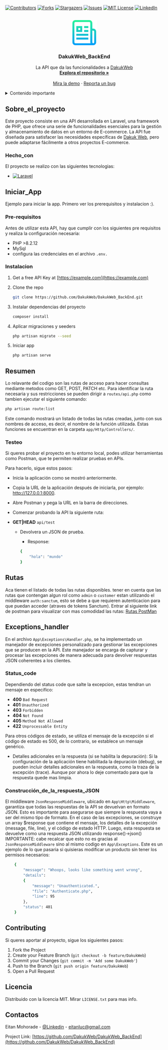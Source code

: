 [![Contributors][contributors-shield]][contributors-url]
[![Forks][forks-shield]][forks-url]
[![Stargazers][stars-shield]][stars-url]
[![Issues][issues-shield]][issues-url]
[![MIT License][license-shield]][license-url]
[![LinkedIn][linkedin-shield]][linkedin-url]

<!-- PROJECT LOGO -->
<br />
<div align="center">
  <a href="https://github.com/DakukWeb/DakukWeb_BackEnd">
    <img src="images/logo.png" alt="Logo" width="80" height="80">
  </a>

  <h3 align="center">DakukWeb_BackEnd</h3>

  <p align="center">
    La API que da las funcionalidades a <a href="https://github.com/DakukWeb">DakukWeb</a>
    <br />
    <a href="https://github.com/DakukWeb/DakukWeb_BackEnd"><strong>Explora el repositorio »</strong></a>
    <br />
    <br />
    <a href="https://github.com/DakukWeb/DakukWeb_BackEnd">Mira la demo</a>
    ·
    <a href="https://github.com/DakukWeb/DakukWeb_BackEnd/issues">Reporta un bug</a>
  </p>
</div>

<!-- TABLE OF CONTENTS -->
<details>
  <summary>Contenido importante</summary>
  <ol>
    <li>
      <a href="#sobre_el_proyecto">Sobre_el_proyecto</a>
      <ul>
        <li><a href="#hecho_con">Hecho_con</a></li>
      </ul>
    </li>
    <li>
      <a href="#iniciar_App">Iniciar_App</a>
      <ul>
        <li><a href="#pre-requisitos">Pre-requisitos</a></li>
        <li><a href="#instalacion">Instalacion</a></li>
      </ul>
    </li>
    <li><a href="#exceptions_handler">Exceptions_handler</a></li>
    <li><a href="#contributing">Contributing</a></li>
    <li><a href="#licencia">Licencia</a></li>
    <li><a href="#contactos">Contactos</a></li>
  </ol>
</details>

<!-- ABOUT THE PROJECT -->
## Sobre_el_proyecto

Este proyecto consiste en una API desarrollada en Laravel, una framework de PHP, que ofrece una serie de funcionalidades esenciales para la gestión y almacenamiento de datos en un entorno de E-commerce. La API fue diseñada para satisfacer las necesidades específicas de <a href="https://github.com/DakukWeb">Dakuk Web</a>, pero puede adaptarse fácilmente a otros proyectos E-commerce.

### Hecho_con

El proyecto se realizo  con las siguientes tecnologias:

* [![Laravel][Laravel.com]][Laravel-url]

<!-- GETTING STARTED -->
## Iniciar_App

Ejemplo para iniciar la app. Primero ver los prerequisitos y instalacion :).

### Pre-requisitos

Antes de utilizar esta API, hay que cumplir con los siguientes pre requisitos y realiza la configuración necesaria:

* PHP >8.2.12
* MySql
* configura las credenciales en el archivo `.env.`

### Instalacion

1. Get a free API Key at [https://example.com](https://example.com)
2. Clone the repo

   ```sh
   git clone https://github.com/DakukWeb/DakukWeb_BackEnd.git
   ```

3. Instalar dependencias del proyecto

   ```sh
   composer install
   ```

4. Aplicar migraciones y seeders

   ```sh
   php artisan migrate --seed
   ```

5. Iniciar app

    ```sh
    php artisan serve
    ```
<!-- resumen -->
## Resumen

Lo relavante del codigo son las rutas de acceso para hacer consultas mediante metodos como GET, POST, PATCH etc. Para identificar la ruta necesaria y sus restricciones se pueden dirigir a `routes/api.php` como tambien ejecutar el siguiente comando:

```sh
php artisan route:list
```

Este comando mostrará un listado de todas las rutas creadas, junto con sus nombres de acceso, es decir, el nombre de la función utilizada. Estas funciones se encuentran en la carpeta `app/Http/Controllers/`.

### Testeo

Si queres probar el proyecto en tu entorno local, podes utilizar herramientas como Postman, que te permiten realizar pruebas en APIs.

Para hacerlo, sigue estos pasos:

* Inicia la aplicación como se mostró anteriormente.

* Copia la URL de la aplicación después de iniciarla, por ejemplo: http://127.0.0.1:8000.

* Abre Postman y pega la URL en la barra de direcciones.

* Comenzar probando la API la siguiente ruta:

* **GET|HEAD** `api/test`
  * Devolvera un JSON de prueba.
    * Response:

    ```sh
    {
        "hola": "mundo"
    }
    ```

## Rutas

Aca tienen el listado de todas las rutas disponibles. tener en cuenta que las rutas que contengan algun rol como `admin` o `customer` estan utilizando el middleware `auth:sanctum`, esto se debe a que requieren autenticacion para que puedan acceder (atraves de tokens Sanctum).
Entrar al siguiente link de postman para visualizar con mas comodidad las rutas: [Rutas PostMan](https://galactic-meteor-101946.postman.co/workspace/New-Team-Workspace~83e9a81c-54b8-4335-b64c-649ab96f3a87/collection/28279829-fba08322-b36a-40cc-b59c-0e70310b2c8a?action=share&creator=28279829)

## Exceptions_handler

En el archivo `App\Exceptions\Handler.php`, se ha implementado un manejador de excepciones personalizado para gestionar las excepciones que se producen en la API. Este manejador se encarga de capturar y procesar las excepciones de manera adecuada para devolver respuestas JSON coherentes a los clientes.

### Status_code

Dependiendo del status code que salte la excepcion, estas tendran un mensaje en especifico:

* **400** `Bad Request`
* **401** `Unauthorized`
* **403** `Forbidden`
* **404** `Not Found`
* **405** `Method Not Allowed`
* **422** `Unprocessable Entity`

Para otros códigos de estado, se utiliza el mensaje de la excepción si el código de estado es 500, de lo contrario, se establece un mensaje genérico.

* Detalles adicionales en la respuesta (si se habilita la depuración): Si la configuración de la aplicación tiene habilitada la depuración (debug), se pueden incluir detalles adicionales en la respuesta, como la traza de la excepción (trace). Aunque por ahora lo deje comentado para que la respuesta quede mas limpia.

### Construcción_de_la_respuesta_JSON

El middleware `JsonResponseMiddleware`, ubicado en `App\Http\Middleware`, garantiza que todas las respuestas de la API se devuelvan en formato JSON. Esto es importante para asegurarse que siempre la respuesta vaya a ser del mismo tipo de formato.
En el caso de las excepciones, se construye un array $response que contiene el mensaje, los detalles de la excepción (message, file, line), y el código de estado HTTP. Luego, esta respuesta se devuelve como una respuesta JSON utilizando response()->json() IMPORTANTE: cabe recalcar que esto no es gracias al `JsonResponseMiddleware` sino al mismo codigo en `App\Exceptions`. Este es un ejemplo de lo que pasaria si quisieras modificar un producto sin tener los permisos necesarios:

```sh
    {
        "message": "Whoops, looks like something went wrong",
        "details":
        {
            "message": "Unauthenticated.",
            "file": "Authenticate.php",
            "line": 95
        },
        "status": 401
    }
```

<!-- CONTRIBUTING -->
## Contributing

Si queres aportar al proyecto, sigue los siguientes pasos:

1. Fork the Project
2. Create your Feature Branch (`git checkout -b feature/DakukWeb`)
3. Commit your Changes (`git commit -m 'Add some DakukWeb'`)
4. Push to the Branch (`git push origin feature/DakukWeb`)
5. Open a Pull Request

<!-- LICENSE -->
## Licencia

Distribuido con la licencia MIT. Mirar `LICENSE.txt` para mas info.

<!-- CONTACT -->
## Contactos

Eitan Mohorade - [@Linkedin](https://www.linkedin.com/in/eitan-mohorade-4b904826a/) - <eitanluc@gmail.com>

Project Link: [https://github.com/DakukWeb/DakukWeb_BackEnd](https://github.com/DakukWeb/DakukWeb_BackEnd)

<!-- MARKDOWN LINKS & IMAGES -->
<!-- https://www.markdownguide.org/basic-syntax/#reference-style-links -->
[contributors-shield]: https://img.shields.io/github/contributors/DakukWeb/DakukWeb_BackEnd.svg?style=for-the-badge
[contributors-url]: https://github.com/DakukWeb/DakukWeb_BackEnd/graphs/contributors
[forks-shield]: https://img.shields.io/github/forks/DakukWeb/DakukWeb_BackEnd.svg?style=for-the-badge
[forks-url]: https://github.com/DakukWeb/DakukWeb_BackEnd/network/members
[stars-shield]: https://img.shields.io/github/stars/DakukWeb/DakukWeb_BackEnd.svg?style=for-the-badge
[stars-url]: https://github.com/DakukWeb/DakukWeb_BackEnd/stargazers
[issues-shield]: https://img.shields.io/github/issues/DakukWeb/DakukWeb_BackEnd.svg?style=for-the-badge
[issues-url]: https://github.com/DakukWeb/DakukWeb_BackEnd/issues
[license-shield]: https://img.shields.io/github/license/DakukWeb/DakukWeb_BackEnd.svg?style=for-the-badge
[license-url]: https://github.com/DakukWeb/DakukWeb_BackEnd/blob/master/LICENSE.txt
[linkedin-shield]: https://img.shields.io/badge/-LinkedIn-black.svg?style=for-the-badge&logo=linkedin&colorB=555
[linkedin-url]: https://www.linkedin.com/in/eitan-mohorade-4b904826a/
[Laravel.com]: https://img.shields.io/badge/Laravel-FF2D20?style=for-the-badge&logo=laravel&logoColor=white
[Laravel-url]: https://laravel.com
